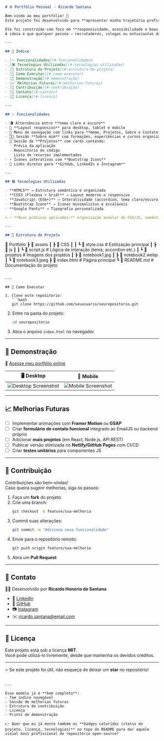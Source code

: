 ```markdown
# 🌐 Portfólio Pessoal - Ricardo Santana

Bem-vindo ao meu portfólio! 🚀  
Este projeto foi desenvolvido para **apresentar minha trajetória profissional**, **habilidades técnicas** e **projetos práticos** como **Desenvolvedor Full Stack (em formação)**.  

Ele foi construído com foco em **responsividade, acessibilidade e boas práticas de desenvolvimento front-end**.  
A ideia é que qualquer pessoa — recrutadores, colegas ou entusiastas da área — possa navegar e conhecer melhor meu trabalho.

---

## 📌 Índice

- [✨ Funcionalidades](#-funcionalidades)
- [🛠️ Tecnologias Utilizadas](#️-tecnologias-utilizadas)
- [📂 Estrutura do Projeto](#-estrutura-do-projeto)
- [🚀 Como Executar](#-como-executar)
- [📸 Demonstração](#-demonstração)
- [📈 Melhorias Futuras](#-melhorias-futuras)
- [🤝 Contribuição](#-contribuição)
- [📧 Contato](#-contato)
- [📄 Licença](#-licença)

---

## ✨ Funcionalidades

- 🌗 Alternância entre **tema claro e escuro**  
- 📱 **Layout responsivo** para desktop, tablet e mobile  
- 📌 Menu de navegação com links para **Home, Projetos, Sobre e Contato**  
- 🧑‍💻 Sessão **Sobre mim** com formações, experiências e cursos organizados em **accordion interativo**  
- 💼 Sessão de **Projetos** com cards contendo:
  - Prévia da aplicação  
  - Repositório do código  
  - Lista de recursos implementados  
- ⚡ Ícones interativos com **Bootstrap Icons**  
- 🔗 Links diretos para **GitHub, LinkedIn e Instagram**

---

## 🛠️ Tecnologias Utilizadas

- **HTML5** → Estrutura semântica e organizada  
- **CSS3 (Flexbox + Grid)** → Layout moderno e responsivo  
- **JavaScript (ES6+)** → Interatividade (accordion, tema claro/escuro, navegação dinâmica)  
- **Bootstrap Icons** → Ícones minimalistas e escaláveis  
- **Google Fonts** → Tipografia personalizada  

> ⚡ **Boas práticas aplicadas:** organização modular de CSS/JS, semântica HTML, acessibilidade (uso de tags adequadas e textos alternativos nas imagens).

---

## 📂 Estrutura do Projeto

```
📁 Portfolio
 ┣ 📂 assets
 ┃ ┣ 📂 CSS
 ┃ ┃ ┗ 📜 style.css        # Estilização principal
 ┃ ┣ 📂 js
 ┃ ┃ ┗ 📜 script.js        # Lógica de interação (tema, accordion etc.)
 ┃ ┗ 📂 projetos           # Imagens dos projetos
 ┃    ┣ 📜 notebook1.jpg
 ┃    ┣ 📜 notebook2.webp
 ┃    ┗ 📜 notebook3.jpeg
 ┣ 📜 index.html            # Página principal
 ┗ 📜 README.md             # Documentação do projeto
```

---

## 🚀 Como Executar

1. Clone este repositório:
   ```bash
   git clone https://github.com/seuusuario/seurepositorio.git
   ```

2. Entre na pasta do projeto:
   ```bash
   cd seurepositorio
   ```

3. Abra o arquivo `index.html` no navegador.

---

## 📸 Demonstração

🔗 [Acesse meu portfólio online](https://seu-link-github-pages-ou-netlify)  

| 🖥️ Desktop | 📱 Mobile |
|------------|-----------|
| ![Desktop Screenshot](assets/projetos/notebook1.jpg) | ![Mobile Screenshot](assets/projetos/notbook3.jpeg) |

---

## 📈 Melhorias Futuras

- [ ] Implementar animações com **Framer Motion** ou **GSAP**  
- [ ] Criar **formulário de contato funcional** integrado ao EmailJS ou backend próprio  
- [ ] Adicionar **mais projetos** (em React, Node.js, API REST)  
- [ ] Publicar versão otimizada no **Netlify/GitHub Pages** com CI/CD  
- [ ] Criar **testes unitários** para componentes JS  

---

## 🤝 Contribuição

Contribuições são bem-vindas!  
Caso queira sugerir melhorias, siga os passos:

1. Faça um **fork** do projeto  
2. Crie uma branch:  
   ```bash
   git checkout -b feature/sua-melhoria
   ```
3. Commit suas alterações:  
   ```bash
   git commit -m "Adiciona nova funcionalidade"
   ```
4. Envie para o repositório remoto:  
   ```bash
   git push origin feature/sua-melhoria
   ```
5. Abra um **Pull Request**

---

## 📧 Contato

👨‍💻 Desenvolvido por **Ricardo Honório de Santana**  

- 💼 [LinkedIn](https://www.linkedin.com/in/ricardo-hon%C3%B3rio-de-santana-630a9493/)  
- 🐙 [GitHub](https://github.com/santanar2)  
- 📷 [Instagram](https://www.instagram.com/)  
- ✉️ ricardo.santana@email.com  

---

## 📄 Licença

Este projeto está sob a licença **MIT**.  
Você pode utilizá-lo livremente, desde que mantenha os devidos créditos.  

---
⭐ Se este projeto foi útil, não esqueça de deixar um **star** no repositório!
```

---

Esse modelo já é **bem completo**:  
- Tem índice navegável  
- Sessão de melhorias futuras  
- Estrutura de contribuição  
- Licença  
- Prints de demonstração  

👉 Quer que eu já monte também os **badges coloridos (status do projeto, licença, tecnologias)** no topo do README para dar aquele visual mais profissional de repositório open-source?
